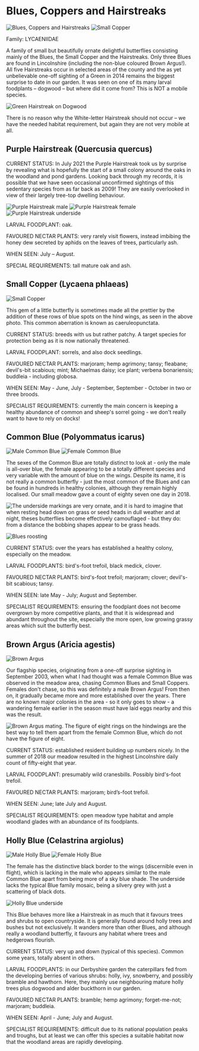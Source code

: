 Blues, Coppers and Hairstreaks
==============================

![Blues, Coppers and Hairstreaks](/asset/photo/Blues,%20Coppers,%20and%20Hairstreaks.jpg) ![Small Copper](/asset/photo/Small%20Copper.jpg)

Family: LYCAENIIDAE

A family of small but beautifully ornate delightful butterflies consisting mainly of the Blues,  the Small Copper and the Hairstreaks. Only three Blues are found in Lincolnshire (including the non-blue coloured Brown Argus!). All five Hairstreaks occur in selected areas of the county and the as yet unbelievable one-off sighting of a Green in 2014 remains the biggest surprise to date in our garden. It was seen on one of its many larval foodplants – dogwood – but where did it come from? This is NOT a mobile species. 

![Green Hairstreak on Dogwood](/asset/photo/Green%20Hairstreak%20on%20dogwood.jpg)

There is no reason why the White-letter Hairstreak should not occur – we have the needed habitat requirement, but again they are not very mobile at all.

Purple Hairstreak (Quercusia quercus)
-------------------------------------

CURRENT STATUS: In July 2021 the Purple Hairstreak took us by surprise by revealing what is hopefully the start of a small colony around the oaks in the woodland and pond gardens. Looking back through my records, it is possible that we have seen occasional unconfirmed sightings of this sedentary species from as far back as 2009! They are easily overlooked in view of their largely tree-top dwelling behaviour.

![Purple Hairstreak male](/asset/photo/Purple%20Hairstreak%20male.jpg) ![Purple Hairstreak female](/asset/photo/Purple%20Hairstreak%20female.jpg) ![Purple Hairstreak underside](/asset/photo/Purple%20Hairstreak%20underside.jpg)

LARVAL FOODPLANT: oak.

FAVOURED NECTAR PLANTS: very rarely visit flowers, instead imbibing the honey dew secreted by aphids on the leaves of trees, particularly ash.

WHEN SEEN: July – August.

SPECIAL REQUIREMENTS: tall mature oak and ash.

Small Copper (Lycaena phlaeas)
------------------------------

![Small Copper](/asset/photo/Small%20Copper%20caeruleo.jpg) 

This gem of a little butterfly is sometimes made all the prettier by the addition of these rows of blue spots on the hind wings, as seen in the above photo. This common aberration is known as caeruleopunctata.

CURRENT STATUS: breeds with us but rather patchy. A target species for protection being as it is now nationally threatened.

LARVAL FOODPLANT: sorrels, and also dock seedlings.

FAVOURED NECTAR PLANTS: marjoram; hemp agrimony; tansy; fleabane; devil's-bit scabious; mint; Michaelmas daisy; ice plant; verbena bonariensis; buddleia - including globosa.

WHEN SEEN: May - June, July - September, September - October in two or three broods.

SPECIALIST REQUIREMENTS: currently the main concern is keeping a healthy abundance of common and sheep's sorrel going - we don't really want to have to rely on docks!

Common Blue (Polyommatus icarus)
--------------------------------

![Male Common Blue](/asset/photo/Common%20Blue%20male.jpg) ![Female Common Blue](/asset/photo/Common%20Blue%20female.jpg)

The sexes of the Common Blue are totally distinct to look at - only the male is all-over blue, the female appearing to be a totally different species and very variable with the amount of blue on the wings. Despite its name, it is not really a common butterfly - just the most common of the Blues and can be found in hundreds in healthy colonies, although they remain highly localised. Our small meadow gave a count of eighty seven one day in 2018.

![The underside markings are very ornate, and it is hard to imagine that when resting head down on grass or seed heads in dull weather and at night, theses butterflies become effectively camouflaged - but they do: from a distance the bobbing shapes appear to be grass heads.](/asset/photo/Common%20Blue%20underside.jpg)

![Blues roosting](/asset/photo/Blues%20roosting.jpg)

CURRENT STATUS: over the years has established a healthy colony, especially on the meadow.

LARVAL FOODPLANTS: bird's-foot trefoil, black medick, clover.

FAVOURED NECTAR PLANTS: bird's-foot trefoil; marjoram; clover; devil's-bit scabious; tansy.

WHEN SEEN: late May - July; August and September.

SPECIALIST REQUIREMENTS: ensuring the foodplant does not become overgrown by more competitive plants, and that it is widespread and abundant throughout the site, especially the more open, low growing grassy areas which suit the butterfly best.

Brown Argus (Aricia agestis)
----------------------------

![Brown Argus](/asset/photo/Brown%20Argus%202.jpg)

Our flagship species, originating from a one-off surprise sighting in September 2003, when what I had thought was a female Common Blue was observed in the meadow area, chasing Common Blues and Small Coppers. Females don't chase, so this was definitely a male Brown Argus! From then on, it gradually became more and more established over the years. There are no known major colonies in the area - so it only goes to show - a wandering female earlier in the season must have laid eggs nearby and this was the result. 

![Brown Argus mating. The figure of eight rings on the hindwings are the best way to tell them apart from the female Common Blue, which do not have the figure of eight.](/asset/photo/Brown%20Argus%20mating.jpg)

CURRENT STATUS: established resident building up numbers nicely. In the summer of 2018 our meadow resulted in the highest Lincolnshire daily count of fifty-eight that year.

LARVAL FOODPLANT: presumably wild cranesbills. Possibly bird's-foot trefoil.  

FAVOURED NECTAR PLANTS: marjoram; bird’s-foot trefoil.

WHEN SEEN: June;  late July and August.

SPECIALIST REQUIREMENTS: open meadow type habitat and ample woodland glades with an abundance of its foodplants. 

Holly Blue (Celastrina argiolus)
--------------------------------

![Male Holly Blue](/asset/photo/Holly%20Blue%20male.jpg) ![Female Holly Blue](/asset/photo/Holly%20Blue%20female.jpg)

The female has the distinctive black border to the wings (discernible even in flight), which is lacking in the male who appears similar to the male Common Blue apart from being more of a sky blue shade. The underside lacks the typical Blue family mosaic, being a silvery grey with just a scattering of black dots. 

![Holly Blue underside](/asset/photo/Holly%20Blue%20underside.jpg)

This Blue behaves more like a Hairstreak in as much that it favours trees and shrubs to open countryside. It is generally found around holly trees and bushes but not exclusively. It wanders more than other Blues, and although really a woodland butterfly, it favours any habitat where trees and hedgerows flourish.

CURRENT STATUS: very up and down (typical of this species). Common some years, totally absent in others.

LARVAL FOODPLANTS: in our Derbyshire garden the caterpillars fed from the developing berries of various shrubs: holly, ivy, snowberry, and possibly bramble and hawthorn. Here, they mainly use neighbouring mature holly trees plus dogwood and alder buckthorn in our garden.

FAVOURED NECTAR PLANTS: bramble; hemp agrimony; forget-me-not; marjoram; buddleia.

WHEN SEEN: April - June;  July and August.

SPECIALIST REQUIREMENTS: difficult due to its national population peaks and troughs, but at least we can offer this species a suitable habitat now that the woodland areas are rapidly developing.
